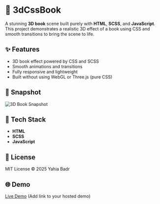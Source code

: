 # 📖 3dCssBook

A stunning **3D book** scene built purely with **HTML**, **SCSS**, and **JavaScript**. This project demonstrates a realistic 3D effect of a book using CSS and smooth transitions to bring the scene to life.

## ✨ Features
- 3D book effect powered by CSS and SCSS
- Smooth animations and transitions
- Fully responsive and lightweight
- Built without using WebGL or Three.js (pure CSS)

## 📸 Snapshot

![3D Book Snapshot](assets/images/css-book-snapshot.png)

## 🚀 Tech Stack
- **HTML**
- **SCSS**
- **JavaScript**

## 📄 License
MIT License © 2025 Yahia Badr

## 🌐 Demo
[Live Demo](#) (Add link to your hosted demo)
